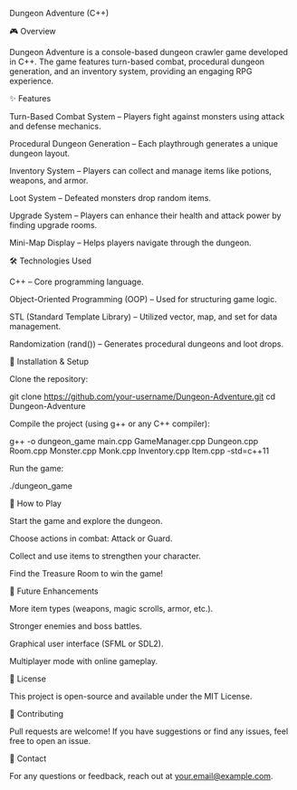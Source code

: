 Dungeon Adventure (C++)

🎮 Overview

Dungeon Adventure is a console-based dungeon crawler game developed in C++. The game features turn-based combat, procedural dungeon generation, and an inventory system, providing an engaging RPG experience.

✨ Features

Turn-Based Combat System – Players fight against monsters using attack and defense mechanics.

Procedural Dungeon Generation – Each playthrough generates a unique dungeon layout.

Inventory System – Players can collect and manage items like potions, weapons, and armor.

Loot System – Defeated monsters drop random items.

Upgrade System – Players can enhance their health and attack power by finding upgrade rooms.

Mini-Map Display – Helps players navigate through the dungeon.

🛠️ Technologies Used

C++ – Core programming language.

Object-Oriented Programming (OOP) – Used for structuring game logic.

STL (Standard Template Library) – Utilized vector, map, and set for data management.

Randomization (rand()) – Generates procedural dungeons and loot drops.

🚀 Installation & Setup

Clone the repository:

git clone https://github.com/your-username/Dungeon-Adventure.git
cd Dungeon-Adventure

Compile the project (using g++ or any C++ compiler):

g++ -o dungeon_game main.cpp GameManager.cpp Dungeon.cpp Room.cpp Monster.cpp Monk.cpp Inventory.cpp Item.cpp -std=c++11

Run the game:

./dungeon_game

🎲 How to Play

Start the game and explore the dungeon.

Choose actions in combat: Attack or Guard.

Collect and use items to strengthen your character.

Find the Treasure Room to win the game!

📌 Future Enhancements

More item types (weapons, magic scrolls, armor, etc.).

Stronger enemies and boss battles.

Graphical user interface (SFML or SDL2).

Multiplayer mode with online gameplay.

📜 License

This project is open-source and available under the MIT License.

🤝 Contributing

Pull requests are welcome! If you have suggestions or find any issues, feel free to open an issue.

📧 Contact

For any questions or feedback, reach out at your.email@example.com.

